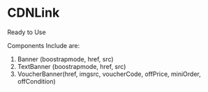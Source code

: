 # CDNLink
Ready to Use

Components Include are:
1. Banner (boostrapmode, href, src)
2. TextBanner (boostrapmode, href, src)
3. VoucherBanner(href, imgsrc, voucherCode, offPrice, miniOrder, offCondition)
